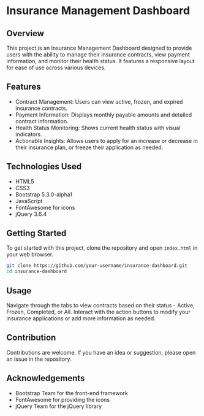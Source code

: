 # Insurance Management Dashboard

## Overview
This project is an Insurance Management Dashboard designed to provide users with the ability to manage their insurance contracts, view payment information, and monitor their health status. It features a responsive layout for ease of use across various devices.

## Features
- Contract Management: Users can view active, frozen, and expired insurance contracts.
- Payment Information: Displays monthly payable amounts and detailed contract information.
- Health Status Monitoring: Shows current health status with visual indicators.
- Actionable Insights: Allows users to apply for an increase or decrease in their insurance plan, or freeze their application as needed.

## Technologies Used
- HTML5
- CSS3
- Bootstrap 5.3.0-alpha1
- JavaScript
- FontAwesome for icons
- jQuery 3.6.4

## Getting Started
To get started with this project, clone the repository and open `index.html` in your web browser.

```bash
git clone https://github.com/your-username/insurance-dashboard.git
cd insurance-dashboard
```

## Usage
Navigate through the tabs to view contracts based on their status - Active, Frozen, Completed, or All. Interact with the action buttons to modify your insurance applications or add more information as needed.

## Contribution
Contributions are welcome. If you have an idea or suggestion, please open an issue in the repository.

## Acknowledgements
- Bootstrap Team for the front-end framework
- FontAwesome for providing the icons
- jQuery Team for the jQuery library
```
